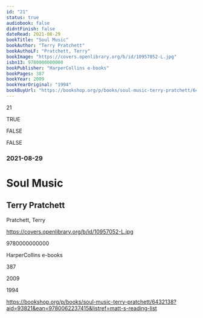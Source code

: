 ```yaml
---
id: "21"
status: true
audiobook: false
didntFinish: false
dateRead: 2021-08-29
bookTitle: "Soul Music"
bookAuthor: "Terry Pratchett"
bookAuthoLF: "Pratchett, Terry"
bookImage: "https://covers.openlibrary.org/b/id/10957052-L.jpg"
isbn13: 9780000000000
bookPublisher: "HarperCollins e-books"
bookPages: 387
bookYear: 2009
bookYearOriginal: "1994"
bookBuyUrl: "https://bookshop.org/p/books/soul-music-terry-pratchett/6432138?aid=93821&ean=9780062237415&listref=matt-s-reading-list"
---
```

21

TRUE

FALSE

FALSE

### 2021-08-29

# Soul Music

## Terry Pratchett

Pratchett, Terry

https://covers.openlibrary.org/b/id/10957052-L.jpg

9780000000000

HarperCollins e-books

387

2009

1994

https://bookshop.org/p/books/soul-music-terry-pratchett/6432138?aid=93821&ean=9780062237415&listref=matt-s-reading-list